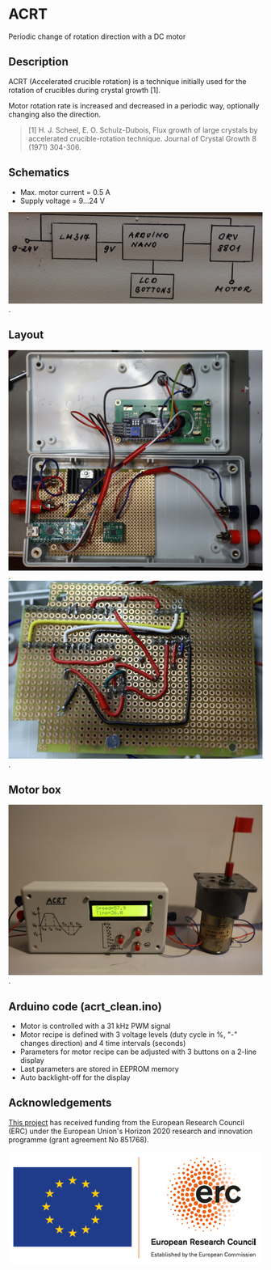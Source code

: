 # ACRT
Periodic change of rotation direction with a DC motor

## Description

ACRT (Accelerated crucible rotation) is a technique initially used for the rotation of crucibles during crystal growth [1].

Motor rotation rate is increased and decreased in a periodic way, optionally changing also the direction.

>[1] H. J. Scheel, E. O. Schulz-Dubois, Flux growth of large crystals by accelerated crucible-rotation technique. Journal of Crystal Growth 8 (1971) 304-306.

## Schematics

- Max. motor current = 0.5 A
- Supply voltage = 9...24 V

![pic](photo/ACRT_schematic.jpg).

## Layout

![pic](photo/ACRT_inside.jpg).
![pic](photo/ACRT_layout.jpg).

## Motor box

![pic](photo/ACRT_test.jpg).

## Arduino code (acrt_clean.ino)

- Motor is controlled with a 31 kHz PWM signal
- Motor recipe is defined with 3 voltage levels (duty cycle in %, "-" changes direction) and 4 time intervals (seconds)
- Parameters for motor recipe can be adjusted with 3 buttons on a 2-line display
- Last parameters are stored in EEPROM memory
- Auto backlight-off for the display

## Acknowledgements

[This project](https://nemocrys.github.io/) has received funding from the European Research Council (ERC) under the European Union's Horizon 2020 research and innovation programme (grant agreement No 851768).

<img src="https://github.com/nemocrys/test-cz-induction/blob/main/EU-ERC.png">
